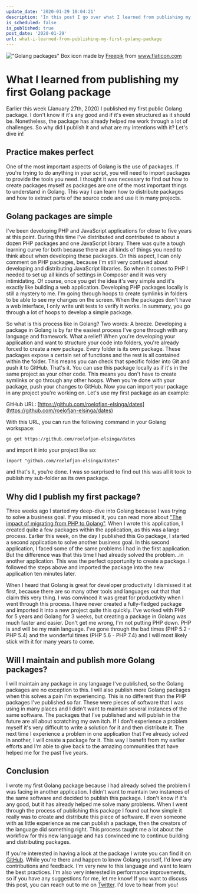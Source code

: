 ```yaml
---
update_date: '2020-01-29 10:04:21'
description: 'In this post I go over what I learned from publishing my first Golang package. I tell you about why I did this and what my workflow was to achieve this goal.'
is_scheduled: false
is_published: true
post_date: '2020-01-29'
url: what-i-learned-from-publishing-my-first-golang-package
---
```


!["Golang packages"](/images/articles/golang-packages.jpg)
<span class="caption">Box icon made by <a href="https://www.flaticon.com/authors/freepik" title="Freepik">Freepik</a> from <a href="https://www.flaticon.com/" title="Flaticon">www.flaticon.com</a></span>
# What I learned from publishing my first Golang package
Earlier this week (January 27th, 2020) I published my first public Golang package. I don't know if it's any good and if it's even structured as it should be. Nonetheless, the package has already helped me work through a lot of challenges. So why did I publish it and what are my intentions with it? Let's dive in!

## Practice makes perfect
One of the most important aspects of Golang is the use of packages. If you're trying to do anything in your script, you will need to import packages to provide the tools you need. I thought it was necessary to find out how to create packages myself as packages are one of the most important things to understand in Golang. This way I can learn how to distribute packages and how to extract parts of the source code and use it in many projects. 

## Golang packages are simple
I've been developing PHP and JavaScript applications for close to five years at this point. During this time I've distributed and contributed to about a dozen PHP packages and one JavaScript library. There was quite a tough learning curve for both because there are all kinds of things you need to think about when developing these packages. On this aspect, I can only comment on PHP packages, because I'm still very confused about developing and distributing JavaScript libraries. So when it comes to PHP I needed to set up all kinds of settings in Composer and it was very intimidating. Of course, once you get the idea it's very simple and it's exactly like building a web application. Developing PHP packages locally is still a mystery to me. I'm going through hoops to create symlinks in folders to be able to see my changes on the screen. When the packages don't have a web interface, I only write unit tests to verify it works. In summary, you go through a lot of hoops to develop a simple package.

So what is this process like in Golang? Two words: A breeze. Developing a package in Golang is by far the easiest process I've gone through with any language and framework. What a relief! When you're developing your application and want to structure your code into folders, you're already forced to create a new package. Every folder is its own package. These packages expose a certain set of functions and the rest is all contained within the folder. This means you can check that specific folder into Git and push it to GitHub. That's it. You can use this package locally as if it's in the same project as your other code. This means you don't have to create symlinks or go through any other hoops. When you're done with your package, push your changes to GitHub. Now you can import your package in any project you're working on. Let's use my first package as an example:

GitHub URL: [https://github.com/roelofjan-elsinga/dates](https://github.com/roelofjan-elsinga/dates)

With this URL, you can run the following command in your Golang workspace:

```bash
go get https://github.com/roelofjan-elsinga/dates
```

and import it into your project like so:

```golang
import "github.com/roelofjan-elsinga/dates"
```

and that's it, you're done. I was so surprised to find out this was all it took to publish my sub-folder as its own package. 

## Why did I publish my first package?
Three weeks ago I started my deep-dive into Golang because I was trying to solve a business goal. If you missed it, you can read more about ["The impact of migrating from PHP to Golang"](https://roelofjanelsinga.com/articles/the-impact-of-migrating-from-php-to-golang). When I wrote this application, I created quite a few packages within the application, as this was a large process. Earlier this week, on the day I published this Go package, I started a second application to solve another business goal. In this second application, I faced some of the same problems I had in the first application. But the difference was that this time I had already solved the problem...in another application. This was the perfect opportunity to create a package. I followed the steps above and imported the package into the new application ten minutes later. 

When I heard that Golang is great for developer productivity I dismissed it at first, because there are so many other tools and languages out that that claim this very thing. I was convinced it was great for productivity when I went through this process. I have never created a fully-fledged package and imported it into a new project quite this quickly. I've worked with PHP for 5 years and Golang for 3 weeks, but creating a package in Golang was much faster and easier. Don't get me wrong, I'm not putting PHP down. PHP is and will be my main language. I've gone through the bad times (PHP 5.2 - PHP 5.4) and the wonderful times (PHP 5.6 - PHP 7.4) and I will most likely stick with it for many years to come.

## Will I maintain and publish more Golang packages?
I will maintain any package in any language I've published, so the Golang packages are no exception to this. I will also publish more Golang packages when this solves a pain I'm experiencing. This is no different than the PHP packages I've published so far. These were pieces of software that I was using in many places and I didn't want to maintain several instances of the same software. The packages that I've published and will publish in the future are all about scratching my own itch. If I don't experience a problem myself it's very difficult to write a solution for it and then distribute it. The next time I experience a problem in one application that I've already solved in another, I will create a package for it. This way I benefit from my earlier efforts and I'm able to give back to the amazing communities that have helped me for the past five years. 

## Conclusion
I wrote my first Golang package because I had already solved the problem I was facing in another application. I didn't want to maintain two instances of the same software and decided to publish this package. I don't know if it's any good, but it has already helped me solve many problems. When I went through the process of publishing this package I found out how simple it really was to create and distribute this piece of software. If even someone with as little experience as me can publish a package, then the creators of the language did something right. This process taught me a lot about the workflow for this new language and has convinced me to continue building and distributing packages. 

If you're interested in having a look at the package I wrote you can find it on [GitHub](https://github.com/roelofjan-elsinga/dates). While you're there and happen to know Golang yourself, I'd love any contributions and feedback. I'm very new to this language and want to learn the best practices. I'm also very interested in performance improvements, so if you have any suggestions for me, let me know! If you want to discuss this post, you can reach out to me on [Twitter](https://twitter.com/RJElsinga). I'd love to hear from you!